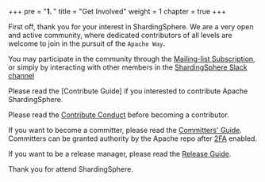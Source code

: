 +++
pre = "<b>1. </b>"
title = "Get Involved"
weight = 1
chapter = true
+++

First off, thank you for your interest in ShardingSphere. We are a very open and active community, where dedicated contributors of all levels are welcome to join in the pursuit of the `Apache Way`.

You may participate in the community through the [Mailing-list Subscription](/en/involved/subscribe/), or simply by interacting with other members in the [ShardingSphere Slack channel](https://app.slack.com/client/T026JKU2DPF/C026MLH7F34)

Please read the [Contribute Guide] if you interested to contribute Apache ShardingSphere.

Please read the [Contribute Conduct](/en/involved/conduct/) before becoming a contributor.

If you want to become a committer, please read the [Committers' Guide](/en/involved/committer/).
Committers can be granted authority by the Apache repo after [2FA](/en/involved/2fa/) enabled.

If you want to be a release manager, please read the [Release Guide](/en/involved/release/).

Thank you for attend ShardingSphere.
